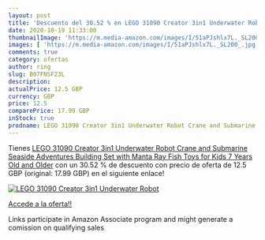 ```yaml
---
layout: post
title: 'Descuento del 30.52 % en LEGO 31090 Creator 3in1 Underwater Robot'
date: 2020-10-19 11:33:00
thumbnailImage: 'https://m.media-amazon.com/images/I/51aPJshlx7L._SL200_.jpg'
images: [ 'https://m.media-amazon.com/images/I/51aPJshlx7L._SL200_.jpg' ]
comments: true
category: ofertas
author: ring
slug: B07FNSF23L
description:
actualPrice: 12.5 GBP
currency: GBP
price: 12.5
comparePrice: 17.99 GBP
inStock: true
prodname: LEGO 31090 Creator 3in1 Underwater Robot Crane and Submarine  Seaside Adventures Building Set with Manta Ray Fish  Toys for Kids 7 Years Old and Older
---
```


Tienes [LEGO 31090 Creator 3in1 Underwater Robot Crane and Submarine  Seaside Adventures Building Set with Manta Ray Fish  Toys for Kids 7 Years Old and Older](https://www.amazon.co.uk/dp/B07FNSF23L/?tag=tolees0a-21) con un 30.52 % de descuento con precio de oferta de 12.5 GBP (original: 17.99 GBP) en el siguiente enlace!

[![LEGO 31090 Creator 3in1 Underwater Robot](https://m.media-amazon.com/images/I/51aPJshlx7L._SL200_.jpg)](https://www.amazon.co.uk/dp/B07FNSF23L/?tag=tolees0a-21)

[Accede a la oferta!!](https://www.amazon.co.uk/dp/B07FNSF23L/?tag=tolees0a-21)

Links participate in Amazon Associate program and might generate a comission on qualifying sales


